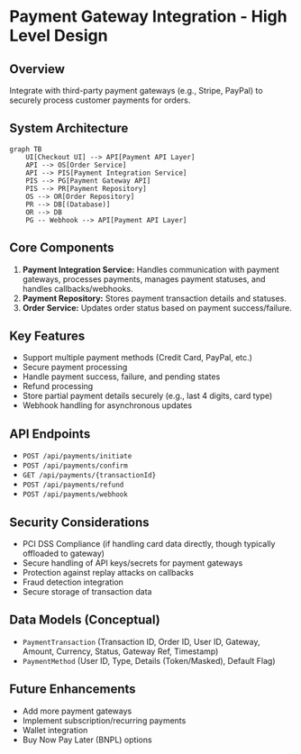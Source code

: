 # Payment Gateway Integration - High Level Design

## Overview
Integrate with third-party payment gateways (e.g., Stripe, PayPal) to securely process customer payments for orders.

## System Architecture
```mermaid
graph TB
    UI[Checkout UI] --> API[Payment API Layer]
    API --> OS[Order Service]
    API --> PIS[Payment Integration Service]
    PIS --> PG[Payment Gateway API]
    PIS --> PR[Payment Repository]
    OS --> OR[Order Repository]
    PR --> DB[(Database)]
    OR --> DB
    PG -- Webhook --> API[Payment API Layer]
```

## Core Components
1.  **Payment Integration Service:** Handles communication with payment gateways, processes payments, manages payment statuses, and handles callbacks/webhooks.
2.  **Payment Repository:** Stores payment transaction details and statuses.
3.  **Order Service:** Updates order status based on payment success/failure.

## Key Features
- Support multiple payment methods (Credit Card, PayPal, etc.)
- Secure payment processing
- Handle payment success, failure, and pending states
- Refund processing
- Store partial payment details securely (e.g., last 4 digits, card type)
- Webhook handling for asynchronous updates

## API Endpoints
- `POST /api/payments/initiate`
- `POST /api/payments/confirm`
- `GET /api/payments/{transactionId}`
- `POST /api/payments/refund`
- `POST /api/payments/webhook`

## Security Considerations
- PCI DSS Compliance (if handling card data directly, though typically offloaded to gateway)
- Secure handling of API keys/secrets for payment gateways
- Protection against replay attacks on callbacks
- Fraud detection integration
- Secure storage of transaction data

## Data Models (Conceptual)
- `PaymentTransaction` (Transaction ID, Order ID, User ID, Gateway, Amount, Currency, Status, Gateway Ref, Timestamp)
- `PaymentMethod` (User ID, Type, Details (Token/Masked), Default Flag)

## Future Enhancements
- Add more payment gateways
- Implement subscription/recurring payments
- Wallet integration
- Buy Now Pay Later (BNPL) options
